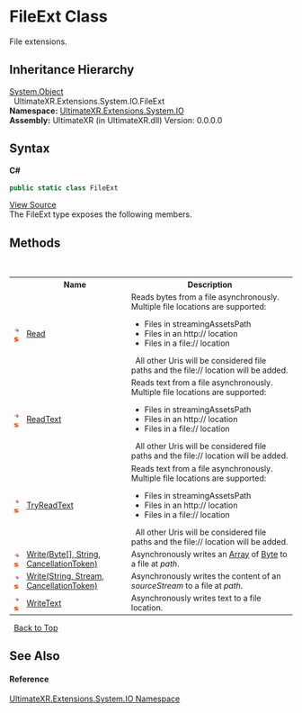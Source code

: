# FileExt Class
 

File extensions.


## Inheritance Hierarchy
<a href="https://docs.microsoft.com/dotnet/api/system.object" target="_blank" rel="noopener noreferrer">System.Object</a><br />&nbsp;&nbsp;UltimateXR.Extensions.System.IO.FileExt<br />
**Namespace:**&nbsp;<a href="N_UltimateXR_Extensions_System_IO">UltimateXR.Extensions.System.IO</a><br />**Assembly:**&nbsp;UltimateXR (in UltimateXR.dll) Version: 0.0.0.0

## Syntax

**C#**<br />
``` C#
public static class FileExt
```

<a href="UltimateXR/Scripts/Extensions/System/IO/FileExt.cs" rel="noopener noreferrer" title="View the source code">View Source</a><br />
The FileExt type exposes the following members.


## Methods
&nbsp;<table><tr><th></th><th>Name</th><th>Description</th></tr><tr><td>![Public method](media/pubmethod.gif "Public method")![Static member](media/static.gif "Static member")</td><td><a href="M_UltimateXR_Extensions_System_IO_FileExt_Read">Read</a></td><td>
Reads bytes from a file asynchronously. Multiple file locations are supported:
&nbsp;<ul><li>Files in streamingAssetsPath</li><li>Files in an http:// location</li><li>Files in a file:// location</li></ul>&nbsp;
All other Uris will be considered file paths and the file:// location will be added.</td></tr><tr><td>![Public method](media/pubmethod.gif "Public method")![Static member](media/static.gif "Static member")</td><td><a href="M_UltimateXR_Extensions_System_IO_FileExt_ReadText">ReadText</a></td><td>
Reads text from a file asynchronously. Multiple file locations are supported:
&nbsp;<ul><li>Files in streamingAssetsPath</li><li>Files in an http:// location</li><li>Files in a file:// location</li></ul>&nbsp;
All other Uris will be considered file paths and the file:// location will be added.</td></tr><tr><td>![Public method](media/pubmethod.gif "Public method")![Static member](media/static.gif "Static member")</td><td><a href="M_UltimateXR_Extensions_System_IO_FileExt_TryReadText">TryReadText</a></td><td>
Reads text from a file asynchronously. Multiple file locations are supported:
&nbsp;<ul><li>Files in streamingAssetsPath</li><li>Files in an http:// location</li><li>Files in a file:// location</li></ul>&nbsp;
All other Uris will be considered file paths and the file:// location will be added.</td></tr><tr><td>![Public method](media/pubmethod.gif "Public method")![Static member](media/static.gif "Static member")</td><td><a href="M_UltimateXR_Extensions_System_IO_FileExt_Write">Write(Byte[], String, CancellationToken)</a></td><td>
Asynchronously writes an <a href="https://docs.microsoft.com/dotnet/api/system.array" target="_blank" rel="noopener noreferrer">Array</a> of <a href="https://docs.microsoft.com/dotnet/api/system.byte" target="_blank" rel="noopener noreferrer">Byte</a> to a file at *path*.</td></tr><tr><td>![Public method](media/pubmethod.gif "Public method")![Static member](media/static.gif "Static member")</td><td><a href="M_UltimateXR_Extensions_System_IO_FileExt_Write_1">Write(String, Stream, CancellationToken)</a></td><td>
Asynchronously writes the content of an *sourceStream* to a file at *path*.</td></tr><tr><td>![Public method](media/pubmethod.gif "Public method")![Static member](media/static.gif "Static member")</td><td><a href="M_UltimateXR_Extensions_System_IO_FileExt_WriteText">WriteText</a></td><td>
Asynchronously writes text to a file location.</td></tr></table>&nbsp;
<a href="#fileext-class">Back to Top</a>

## See Also


#### Reference
<a href="N_UltimateXR_Extensions_System_IO">UltimateXR.Extensions.System.IO Namespace</a><br />